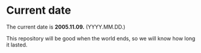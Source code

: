 # Current date

The current date is **2005.11.09.** (YYYY.MM.DD.)

This repository will be good when the world ends, so we will know how long it lasted.